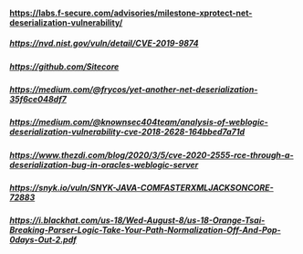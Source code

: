 #### https://labs.f-secure.com/advisories/milestone-xprotect-net-deserialization-vulnerability/
##### https://nvd.nist.gov/vuln/detail/CVE-2019-9874
##### https://github.com/Sitecore
##### https://medium.com/@frycos/yet-another-net-deserialization-35f6ce048df7
##### https://medium.com/@knownsec404team/analysis-of-weblogic-deserialization-vulnerability-cve-2018-2628-164bbed7a71d
##### https://www.thezdi.com/blog/2020/3/5/cve-2020-2555-rce-through-a-deserialization-bug-in-oracles-weblogic-server
##### https://snyk.io/vuln/SNYK-JAVA-COMFASTERXMLJACKSONCORE-72883
##### https://i.blackhat.com/us-18/Wed-August-8/us-18-Orange-Tsai-Breaking-Parser-Logic-Take-Your-Path-Normalization-Off-And-Pop-0days-Out-2.pdf
